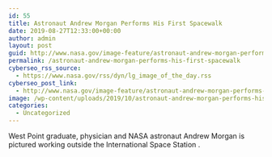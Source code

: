 ```yaml
---
id: 55
title: Astronaut Andrew Morgan Performs His First Spacewalk
date: 2019-08-27T12:33:00+00:00
author: admin
layout: post
guid: http://www.nasa.gov/image-feature/astronaut-andrew-morgan-performs-his-first-spacewalk
permalink: /astronaut-andrew-morgan-performs-his-first-spacewalk
cyberseo_rss_source:
  - https://www.nasa.gov/rss/dyn/lg_image_of_the_day.rss
cyberseo_post_link:
  - http://www.nasa.gov/image-feature/astronaut-andrew-morgan-performs-his-first-spacewalk
image: /wp-content/uploads/2019/10/astronaut-andrew-morgan-performs-his-first-spacewalk.jpg
categories:
  - Uncategorized
---
```

West Point graduate, physician and NASA astronaut Andrew Morgan is pictured working outside the International Space Station .